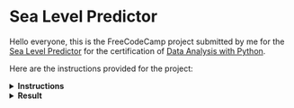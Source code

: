 # Sea Level Predictor

Hello everyone, this is the FreeCodeCamp project submitted by me for the [Sea Level Predictor](https://www.freecodecamp.org/learn/data-analysis-with-python/data-analysis-with-python-projects/sea-level-predictor) for the certification of [Data Analysis with Python](https://www.freecodecamp.org/learn/data-analysis-with-python/).

Here are the instructions provided for the project:
<details>
<summary><strong>Instructions</strong></summary>
You will analyze a dataset of the global average sea level change since 1880. You will use the data to predict the sea level change through year 2050.  

Use the data to complete the following tasks:  

- Use Pandas to import the data from [`epa-sea-level.csv`](./epa-sea-level.csv).
- Use matplotlib to create a scatter plot using the Year column as the x-axis and the CSIRO Adjusted Sea Level column as the y-axis.
- Use the `linregress` function from `scipy.stats` to get the slope and y-intercept of the line of best fit. Plot the line of best fit over the top of the scatter plot. Make the line go through the year 2050 to predict the sea level rise in 2050.
- Plot a new line of best fit just using the data from year 2000 through the most recent year in the dataset. Make the line also go through the year 2050 to - predict the sea level rise in 2050 if the rate of rise continues as it has since the year 2000.
- The x label should be Year, the y label should be Sea Level (inches), and the title should be Rise in Sea Level.


The boilerplate also includes commands to save and return the image.

**Development**  
Write your code in [`sea_level_predictor.py`](./sea_level_predictor.py). For development, you can use [`main.py`](./main.py) to test your code.
<br>

**Testing**  
The unit tests for this project are in [`test_module.py`](./test_module.py). We imported the tests from [`test_module.py`](./test_module.py) to [`main.py`](./main.py) for your convenience.
<br>

**Submitting**  
Copy your project's URL and submit it to freeCodeCamp.
<br>

**Data Source**  
Global Average Absolute Sea Level Change, 1880-2014 from the US Environmental Protection Agency using data from CSIRO, 2015; NOAA, 2015.

</details>

<details>
<summary><strong>Result</strong></summary>

![SeaLevelPlot.png](./sea_level_plot.png)

</details>
